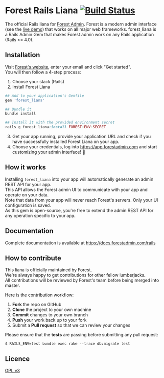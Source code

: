 # Forest Rails Liana [![Build Status](https://travis-ci.org/ForestAdmin/forest-rails.svg?branch=master)](https://travis-ci.org/ForestAdmin/forest-rails)

The official Rails liana for [Forest Admin](https://www.forestadmin.com).
Forest is a modern admin interface (see the [live demo](https://app.forestadmin.com/23065?livedemo)) that works on all major web frameworks.
forest_liana is a Rails Admin Gem that makes Forest admin work on any Rails application (Rails >= 4.0). 

## Installation

Visit [Forest's website](https://www.forestadmin.com), enter your email and click "Get started".  
You will then follow a 4-step process:

1. Choose your stack (Rails)
2. Install Forest Liana
  ```ruby
  ## Add to your application's Gemfile
  gem 'forest_liana'

  ## Bundle it
  bundle install

  ## Install it with the provided environment secret
  rails g forest_liana:install FOREST-ENV-SECRET
  ```
3. Get your app running, provide your application URL and check if you have successfully installed Forest Liana on your app.  
4. Choose your credentials, log into https://app.forestadmin.com and start customizing your admin interface! 🎉

## How it works

Installing `forest_liana` into your app will automatically generate an admin REST API for your app.  
This API allows the Forest admin UI to communicate with your app and operate on your data.  
Note that data from your app will never reach Forest's servers. Only your UI configuration is saved.  
As this gem is open-source, you're free to extend the admin REST API for any operation specific to your app.  

## Documentation

Complete documentation is available at https://docs.forestadmin.com/rails

## How to contribute

This liana is officially maintained by Forest.  
We're always happy to get contributions for other fellow lumberjacks.  
All contributions will be reviewed by Forest's team before being merged into master.

Here is the contribution workflow:

1. **Fork** the repo on GitHub
2. **Clone** the project to your own machine
3. **Commit** changes to your own branch
4. **Push** your work back up to your fork
5. Submit a **Pull request** so that we can review your changes

Please ensure that the **tests** are passing before submitting any pull request:
```
$ RAILS_ENV=test bundle exec rake --trace db:migrate test
```

## Licence

[GPL v3](https://github.com/ForestAdmin/forest-rails/blob/master/LICENSE)
